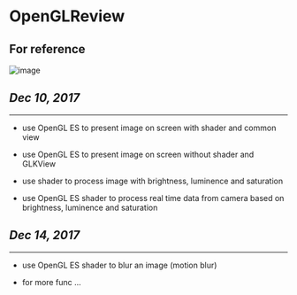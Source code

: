 # OpenGLReview

## For reference ##

![image](https://github.com/DribsAndDrabs1129/OpenGLReview/blob/master/screenshot/test.gif?2)

## *Dec 10, 2017* ##
---

- use OpenGL ES to present image on screen with shader and common view

- use OpenGL ES to present image on screen without shader and GLKView 

- use shader to process image with brightness, luminence and saturation

- use OpenGL ES shader to process real time data from camera based on brightness, luminence and saturation

## *Dec 14, 2017* ##
---

- use OpenGL ES shader to blur an image (motion blur)

- for more func ...
